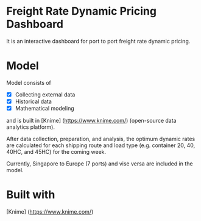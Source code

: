 # Freight Rate Dynamic Pricing Dashboard

It is an interactive dashboard for port to port freight rate dynamic pricing.

# Model

Model consists of 

- [x] Collecting external data 
- [x] Historical data 
- [x] Mathematical modeling 

and is built in [Knime] (https://www.knime.com/) (open-source data analytics platform).

After data collection, preparation, and analysis, the optimum dynamic rates are calculated for each shipping route and load type (e.g. container 20, 40, 40HC, and 45HC) for the coming week.

Currently, Singapore to Europe (7 ports) and vise versa are included in the model.

# Built with
[Knime] (https://www.knime.com/)

